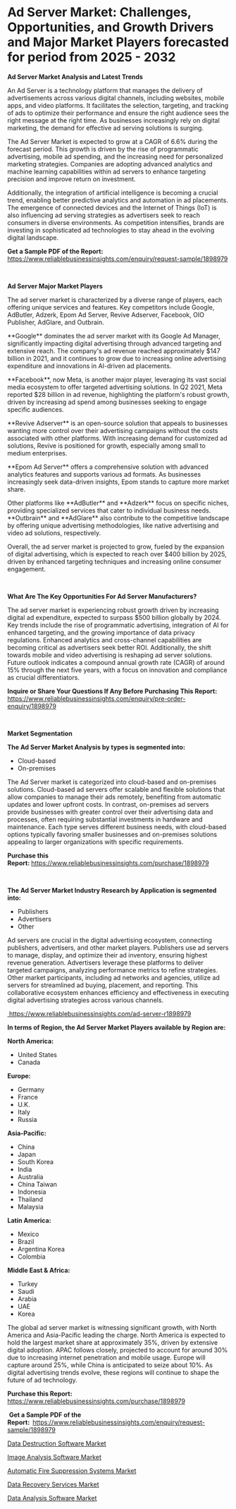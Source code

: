<p><h1>Ad Server Market: Challenges, Opportunities, and Growth Drivers and Major Market Players forecasted for period from 2025 - 2032</h1></p><p><strong>Ad Server Market Analysis and Latest Trends</strong></p>
<p><p>An Ad Server is a technology platform that manages the delivery of advertisements across various digital channels, including websites, mobile apps, and video platforms. It facilitates the selection, targeting, and tracking of ads to optimize their performance and ensure the right audience sees the right message at the right time. As businesses increasingly rely on digital marketing, the demand for effective ad serving solutions is surging.</p><p>The Ad Server Market is expected to grow at a CAGR of 6.6% during the forecast period. This growth is driven by the rise of programmatic advertising, mobile ad spending, and the increasing need for personalized marketing strategies. Companies are adopting advanced analytics and machine learning capabilities within ad servers to enhance targeting precision and improve return on investment.</p><p>Additionally, the integration of artificial intelligence is becoming a crucial trend, enabling better predictive analytics and automation in ad placements. The emergence of connected devices and the Internet of Things (IoT) is also influencing ad serving strategies as advertisers seek to reach consumers in diverse environments. As competition intensifies, brands are investing in sophisticated ad technologies to stay ahead in the evolving digital landscape.</p></p>
<p><strong>Get a Sample PDF of the Report:&nbsp;</strong> <a href="https://www.reliablebusinessinsights.com/enquiry/request-sample/1898979?utm_campaign=1877&utm_medium=2&utm_source=Github&utm_content=ia&utm_term=09032025&utm_id=ad-server">https://www.reliablebusinessinsights.com/enquiry/request-sample/1898979</a></p>
<p>&nbsp;</p>
<p><strong>Ad Server Major Market Players</strong></p>
<p><p>The ad server market is characterized by a diverse range of players, each offering unique services and features. Key competitors include Google, AdButler, Adzerk, Epom Ad Server, Revive Adserver, Facebook, OIO Publisher, AdGlare, and Outbrain. </p><p>**Google** dominates the ad server market with its Google Ad Manager, significantly impacting digital advertising through advanced targeting and extensive reach. The company's ad revenue reached approximately $147 billion in 2021, and it continues to grow due to increasing online advertising expenditure and innovations in AI-driven ad placements.</p><p>**Facebook**, now Meta, is another major player, leveraging its vast social media ecosystem to offer targeted advertising solutions. In Q2 2021, Meta reported $28 billion in ad revenue, highlighting the platform's robust growth, driven by increasing ad spend among businesses seeking to engage specific audiences.</p><p>**Revive Adserver** is an open-source solution that appeals to businesses wanting more control over their advertising campaigns without the costs associated with other platforms. With increasing demand for customized ad solutions, Revive is positioned for growth, especially among small to medium enterprises.</p><p>**Epom Ad Server** offers a comprehensive solution with advanced analytics features and supports various ad formats. As businesses increasingly seek data-driven insights, Epom stands to capture more market share.</p><p>Other platforms like **AdButler** and **Adzerk** focus on specific niches, providing specialized services that cater to individual business needs. **Outbrain** and **AdGlare** also contribute to the competitive landscape by offering unique advertising methodologies, like native advertising and video ad solutions, respectively.</p><p>Overall, the ad server market is projected to grow, fueled by the expansion of digital advertising, which is expected to reach over $400 billion by 2025, driven by enhanced targeting techniques and increasing online consumer engagement.</p></p>
<p>&nbsp;</p>
<p><strong>What Are The Key Opportunities For Ad Server Manufacturers?</strong></p>
<p><p>The ad server market is experiencing robust growth driven by increasing digital ad expenditure, expected to surpass $500 billion globally by 2024. Key trends include the rise of programmatic advertising, integration of AI for enhanced targeting, and the growing importance of data privacy regulations. Enhanced analytics and cross-channel capabilities are becoming critical as advertisers seek better ROI. Additionally, the shift towards mobile and video advertising is reshaping ad server solutions. Future outlook indicates a compound annual growth rate (CAGR) of around 15% through the next five years, with a focus on innovation and compliance as crucial differentiators.</p></p>
<p><strong>Inquire or Share Your Questions If Any Before Purchasing This Report:</strong> <a href="https://www.reliablebusinessinsights.com/enquiry/pre-order-enquiry/1898979?utm_campaign=1877&utm_medium=2&utm_source=Github&utm_content=ia&utm_term=09032025&utm_id=ad-server">https://www.reliablebusinessinsights.com/enquiry/pre-order-enquiry/1898979</a></p>
<p>&nbsp;</p>
<p><strong>Market Segmentation</strong></p>
<p><strong>The Ad Server Market Analysis by types is segmented into:</strong></p>
<p><ul><li>Cloud-based</li><li>On-premises</li></ul></p>
<p><p>The Ad Server market is categorized into cloud-based and on-premises solutions. Cloud-based ad servers offer scalable and flexible solutions that allow companies to manage their ads remotely, benefiting from automatic updates and lower upfront costs. In contrast, on-premises ad servers provide businesses with greater control over their advertising data and processes, often requiring substantial investments in hardware and maintenance. Each type serves different business needs, with cloud-based options typically favoring smaller businesses and on-premises solutions appealing to larger organizations with specific requirements.</p></p>
<p><strong>Purchase this Report:&nbsp;</strong><a href="https://www.reliablebusinessinsights.com/purchase/1898979?utm_campaign=1877&utm_medium=2&utm_source=Github&utm_content=ia&utm_term=09032025&utm_id=ad-server">https://www.reliablebusinessinsights.com/purchase/1898979</a></p>
<p>&nbsp;</p>
<p><strong>The Ad Server Market Industry Research by Application is segmented into:</strong></p>
<p><ul><li>Publishers</li><li>Advertisers</li><li>Other</li></ul></p>
<p><p>Ad servers are crucial in the digital advertising ecosystem, connecting publishers, advertisers, and other market players. Publishers use ad servers to manage, display, and optimize their ad inventory, ensuring highest revenue generation. Advertisers leverage these platforms to deliver targeted campaigns, analyzing performance metrics to refine strategies. Other market participants, including ad networks and agencies, utilize ad servers for streamlined ad buying, placement, and reporting. This collaborative ecosystem enhances efficiency and effectiveness in executing digital advertising strategies across various channels.</p></p>
<p><a href="https://www.reliablebusinessinsights.com/ad-server-r1898979?utm_campaign=1877&utm_medium=2&utm_source=Github&utm_content=ia&utm_term=09032025&utm_id=ad-server">&nbsp;https://www.reliablebusinessinsights.com/ad-server-r1898979</a></p>
<p><strong>In terms of Region, the Ad Server Market Players available by Region are:</strong></p>
<p>
    <p> <strong> North America: </strong>
        <ul>
            <li>United States</li>
            <li>Canada</li>
        </ul>
        </p> 
    <p> <strong> Europe: </strong>
        <ul>
            <li>Germany</li>
            <li>France</li>
            <li>U.K.</li>
            <li>Italy</li>
            <li>Russia</li>
        </ul>
        </p> 
    <p> <strong> Asia-Pacific: </strong>
        <ul>
            <li>China</li>
            <li>Japan</li>
            <li>South Korea</li>
            <li>India</li>
            <li>Australia</li>
            <li>China Taiwan</li>
            <li>Indonesia</li>
            <li>Thailand</li>
            <li>Malaysia</li>
        </ul>
        </p> 
    <p> <strong> Latin America: </strong>
        <ul>
            <li>Mexico</li>
            <li>Brazil</li>
            <li>Argentina Korea</li>
            <li>Colombia</li>
        </ul>
        </p> 
    <p> <strong> Middle East & Africa: </strong>
        <ul>
            <li>Turkey</li>
            <li>Saudi</li>
            <li>Arabia</li>
            <li>UAE</li>
            <li>Korea</li>
        </ul>
    </p>
    </p>
<p><p>The global ad server market is witnessing significant growth, with North America and Asia-Pacific leading the charge. North America is expected to hold the largest market share at approximately 35%, driven by extensive digital adoption. APAC follows closely, projected to account for around 30% due to increasing internet penetration and mobile usage. Europe will capture around 25%, while China is anticipated to seize about 10%. As digital advertising trends evolve, these regions will continue to shape the future of ad technology.</p></p>
<p><strong>Purchase this Report: </strong><a href="https://www.reliablebusinessinsights.com/purchase/1898979?utm_campaign=1877&utm_medium=2&utm_source=Github&utm_content=ia&utm_term=09032025&utm_id=ad-server">https://www.reliablebusinessinsights.com/purchase/1898979</a></p>
<p>&nbsp;<strong>Get a Sample PDF of the Report:&nbsp;&nbsp;</strong><a href="https://www.reliablebusinessinsights.com/enquiry/request-sample/1898979?utm_campaign=1877&utm_medium=2&utm_source=Github&utm_content=ia&utm_term=09032025&utm_id=ad-server">https://www.reliablebusinessinsights.com/enquiry/request-sample/1898979</a></p>
<p><strong></strong></p>
<p><p><a href="https://github.com/bichukapac/Market-Research-Report-List-1/blob/main/data-destruction-software-market.md?utm_campaign=1877&utm_medium=2&utm_source=Github&utm_content=ia&utm_term=09032025&utm_id=ad-server">Data Destruction Software Market</a></p><p><a href="https://github.com/kanetaerkid/Market-Research-Report-List-1/blob/main/image-analysis-software-market.md?utm_campaign=1877&utm_medium=2&utm_source=Github&utm_content=ia&utm_term=09032025&utm_id=ad-server">Image Analysis Software Market</a></p><p><a href="https://github.com/leoustolja/Market-Research-Report-List-1/blob/main/automatic-fire-suppression-systems-market.md?utm_campaign=1877&utm_medium=2&utm_source=Github&utm_content=ia&utm_term=09032025&utm_id=ad-server">Automatic Fire Suppression Systems Market</a></p><p><a href="https://github.com/ayondaylos/Market-Research-Report-List-1/blob/main/data-recovery-services-market.md?utm_campaign=1877&utm_medium=2&utm_source=Github&utm_content=ia&utm_term=09032025&utm_id=ad-server">Data Recovery Services Market</a></p><p><a href="https://github.com/madethkijori/Market-Research-Report-List-1/blob/main/data-analysis-software-market.md?utm_campaign=1877&utm_medium=2&utm_source=Github&utm_content=ia&utm_term=09032025&utm_id=ad-server">Data Analysis Software Market</a></p></p>